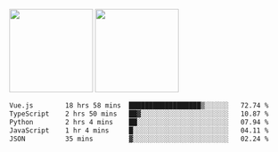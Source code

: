 <img src="https://github-readme-stats.vercel.app/api?username=Dream4ever&count_private=true&show_icons=true&theme=tokyonight" height="150" /> <img src="https://github-readme-stats.vercel.app/api/top-langs/?username=Dream4ever&count_private=true&show_icons=true&theme=tokyonight&langs_count=5&layout=compact" height="150" />

<!--START_SECTION:waka-->

```txt
Vue.js        18 hrs 58 mins  ██████████████████▒░░░░░░   72.74 %
TypeScript    2 hrs 50 mins   ██▓░░░░░░░░░░░░░░░░░░░░░░   10.87 %
Python        2 hrs 4 mins    ██░░░░░░░░░░░░░░░░░░░░░░░   07.94 %
JavaScript    1 hr 4 mins     █░░░░░░░░░░░░░░░░░░░░░░░░   04.11 %
JSON          35 mins         ▓░░░░░░░░░░░░░░░░░░░░░░░░   02.24 %
```

<!--END_SECTION:waka-->

